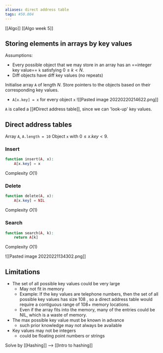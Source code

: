 ```yaml
---
aliases: direct address table
tags: #50.004
---
```

[[Algo]]
[[Algo week 5]]

## Storing elements in arrays by key values
Assumptions:
- Every possible object that we may store in an array has an ==integer key value== `k` satisfying $0 \leq k < N$.
- Diff objects have diff key values (no repeats)

Initialise array `A` of length $N$.
Store pointers to the objects based on their corresponding key values.
- `A[x.key] = x` for every object `x`
![[Pasted image 20220220214622.png]]

`A` is called a [[#Direct address table]], since we can 'look-up' key values.

## Direct address tables
Array `A`, `A.length = 10`
Object `x` with $0 \leq x.key < 9$.

### Insert
```php
function insert(A, x):
	A[x.key] = x
```
Complexity $O(1)$
### Delete
```php
function delete(A, x):
	A[x.key] = NIL
```
Complexity $O(1)$
### Search
```php
function search(A, k):
	return A[k]
```
Complexity $O(1)$

![[Pasted image 20220221134302.png]]

## Limitations
- The set of all possible key values could be very large
	- May not fit in memory
	- Example: If the key values are telephone numbers, then the set of all possible key values has size 108 , so a direct address table would require a contiguous range of 108+ memory locations.
	- Even if the array fits into the memory, many of the entries could be NIL, which is a waste of memory.
- The max possible key value must be known in advance
	- such prior knowledge may not always be available
- Key values may not be integers
	- could be floating point numbers or strings

Solve by [[Hashing]] --> [[Intro to hashing]]